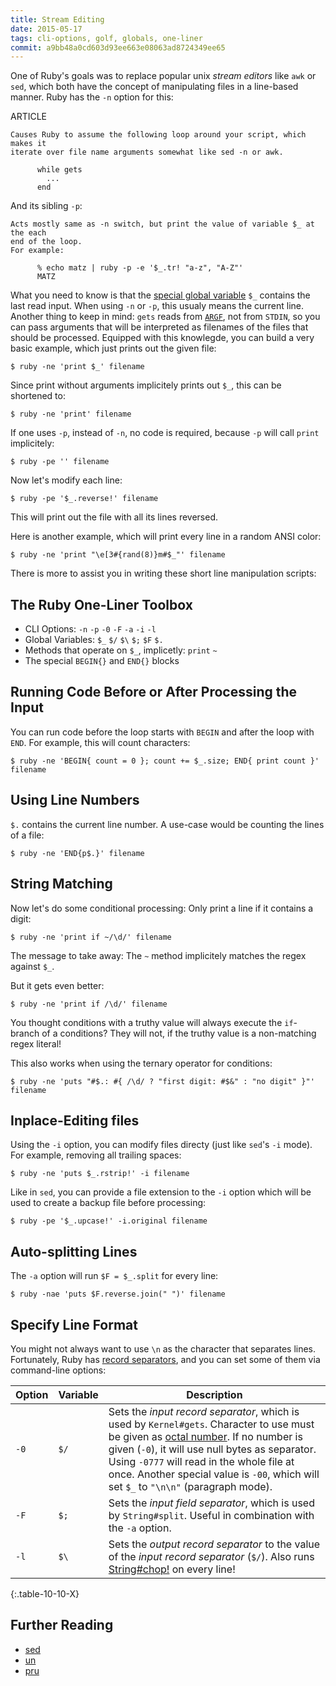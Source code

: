 ```yaml
---
title: Stream Editing
date: 2015-05-17
tags: cli-options, golf, globals, one-liner
commit: a9bb48a0cd603d93ee663e08063ad8724349ee65
---
```


One of Ruby's goals was to replace popular unix *stream editors* like `awk` or `sed`, which both have the concept of manipulating files in a line-based manner. Ruby has the `-n` option for this:

ARTICLE

    Causes Ruby to assume the following loop around your script, which makes it
    iterate over file name arguments somewhat like sed -n or awk.

          while gets
            ...
          end

And its sibling `-p`:

    Acts mostly same as -n switch, but print the value of variable $_ at the each
    end of the loop.
    For example:

          % echo matz | ruby -p -e '$_.tr! "a-z", "A-Z"'
          MATZ

What you need to know is that the [special global variable](http://idiosyncratic-ruby.com/9-globalization.html) `$_` contains the last read input. When using `-n` or `-p`, this usualy means the current line. Another thing to keep in mind: `gets` reads from [`ARGF`](http://readruby.io/io#argf), not from `STDIN`, so you can pass arguments that will be interpreted as filenames of the files that should be processed. Equipped with this knowlegde, you can build a very basic example, which just prints out the given file:

    $ ruby -ne 'print $_' filename

Since print without arguments implicitely prints out `$_`, this can be shortened to:

    $ ruby -ne 'print' filename

If one uses `-p`, instead of `-n`, no code is required, because `-p` will call `print` implicitely:

    $ ruby -pe '' filename

Now let's modify each line:

    $ ruby -pe '$_.reverse!' filename

This will print out the file with all its lines reversed.

Here is another example, which will print every line in a random ANSI color:

    $ ruby -ne 'print "\e[3#{rand(8)}m#$_"' filename

There is more to assist you in writing these short line manipulation scripts:

## The Ruby One-Liner Toolbox

* CLI Options: `-n` `-p` `-0` `-F` `-a` `-i` `-l`
* Global Variables: `$_` `$/` `$\` `$;` `$F` `$.`
* Methods that operate on `$_`, implicetly: `print` `~`
* The special `BEGIN{}` and `END{}` blocks

## Running Code Before or After Processing the Input

You can run code before the loop starts with `BEGIN` and after the loop with `END`. For example, this will count characters:

    $ ruby -ne 'BEGIN{ count = 0 }; count += $_.size; END{ print count }' filename

## Using Line Numbers

`$.` contains the current line number. A use-case would be counting the lines of a file:

    $ ruby -ne 'END{p$.}' filename

## String Matching

Now let's do some conditional processing: Only print a line if it contains a digit:

    $ ruby -ne 'print if ~/\d/' filename

The message to take away: The `~` method implicitely matches the regex against `$_`.

But it gets even better:

    $ ruby -ne 'print if /\d/' filename

You thought conditions with a truthy value will always execute the `if`-branch of a conditions? They will not, if the truthy value is a non-matching regex literal!

This also works when using the ternary operator for conditions:

    $ ruby -ne 'puts "#$.: #{ /\d/ ? "first digit: #$&" : "no digit" }"' filename

## Inplace-Editing files

Using the `-i` option, you can modify files directy (just like `sed`'s `-i` mode). For example, removing all trailing spaces:

    $ ruby -ne 'puts $_.rstrip!' -i filename

Like in `sed`, you can provide a file extension to the `-i` option which will be used to create a backup file before processing:

    $ ruby -pe '$_.upcase!' -i.original filename

## Auto-splitting Lines

The `-a` option will run `$F = $_.split` for every line:

    $ ruby -nae 'puts $F.reverse.join(" ")' filename

## Specify Line Format

You might not always want to use `\n` as the character that separates lines. Fortunately, Ruby has [record separators](http://idiosyncratic-ruby.com/16-changing-the-rules.html#change-a-global-default-separator), and you can set some of them via command-line options:

Option | Variable  | Description
-------|-----------|------------
`-0`   | `$/`      | Sets the *input record separator*, which is used by `Kernel#gets`. Character to use must be given as [octal number](http://en.wikipedia.org/wiki/Octal). If no number is given (`-0`), it will use null bytes as separator. Using `-0777` will read in the whole file at once. Another special value is `-00`, which will set `$_` to `"\n\n"` (paragraph mode).
`-F`   | `$;`      | Sets the *input field separator*, which is used by `String#split`. Useful in combination with the `-a` option.
`-l`   | `$\`      | Sets the *output record separator* to the value of the *input record separator* (`$/`). Also runs [String#chop!](http://ruby-doc.org/core/String.html#method-i-chop-21) on every line!
{:.table-10-10-X}

## Further Reading

- [sed](https://en.wikipedia.org/wiki/Sed)
- [un](http://idiosyncratic-ruby.com/6-run-ruby-run.html)
- [pru](https://github.com/grosser/pru)
